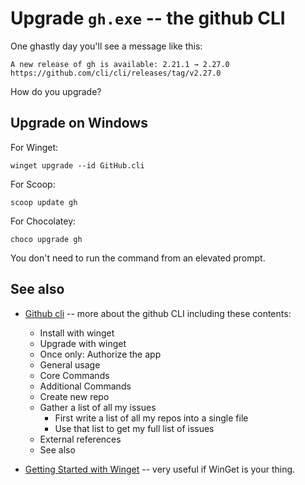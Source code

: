 ﻿# Upgrade `gh.exe` -- the github CLI

One ghastly day you'll see a message like this:

	A new release of gh is available: 2.21.1 → 2.27.0
	https://github.com/cli/cli/releases/tag/v2.27.0

How do you upgrade?


## Upgrade on Windows

For Winget:

	winget upgrade --id GitHub.cli

For Scoop:

	scoop update gh

For Chocolatey:

	choco upgrade gh


You don't need to run the command from an elevated prompt.


## See also

- [Github cli](github_cli.md) -- more about the github CLI including these contents:
  - Install with winget
  - Upgrade with winget
  - Once only: Authorize the app
  - General usage
  - Core Commands
  - Additional Commands
  - Create new repo
  - Gather a list of all my issues
    - First write a list of all my repos into a single file
    - Use that list to get my full list of issues
  - External references
  - See also

- [Getting Started with Winget](../winget/getting_started.md) -- very useful if WinGet is your thing.

